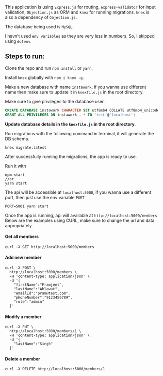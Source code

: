 This application is using `Express.js` for routing, `express-validator` for input validation, `Objection.js` as ORM and `knex` for running migrations. `knex` is also a dependency of `Objection.js`.

The database being used is `MySQL`.

I havn't used `env variables` as they are very less in numbers. So, I skipped using `dotenv`. 

## Steps to run:

Clone the repo and run `npm install` or `yarn`.

Install `knex` globally with `npm i knex -g`.

Make a new database with name `instawork`, if you wanna use different name then make sure to update it in `knexfile.js` in the root directory.

Make sure to give privileges to the database user.

```sql
CREATE DATABASE instawork CHARACTER SET utf8mb4 COLLATE utf8mb4_unicode_ci;
GRANT ALL PRIVILEGES ON instawork . * TO 'test'@'localhost';
```

**Update database details in the `knexfile.js` in the root directory.**

Run migrations with the following command in terminal, it will generate the DB schema.

```
knex migrate:latest
```

After successfully running the migrations, the app is ready to use.

Run it with
```
npm start
//or
yarn start
```

The api will be accessible at `localhost:5000`, if you wanna use a different port, then just use the env variable `PORT`

```
PORT=5001 yarn start
```

Once the app is running, api will available at `http://localhost:5000/members`
Below are the examples using CURL, make sure to change the url and data appropriately.


#### Get all members
```
curl -X GET http://localhost:5000/members
```

#### Add new member
```
curl -X POST \
  http://localhost:5000/members \
  -H 'content-type: application/json' \
  -d '{
	"firstName":"Pramjeet",
	"lastName":"Ahlawat",
	"emailId":"pram@test.com",
	"phoneNumber":"9123456789",
	"role":"admin"
  }'
```

#### Modify a member
```
curl -X PUT \
  http://localhost:5000/members/1 \
  -H 'content-type: application/json' \
  -d '{
	"lastName":"Singh"
  }'
```

#### Delete a member
```
curl -X DELETE http://localhost:5000/members/1
```


